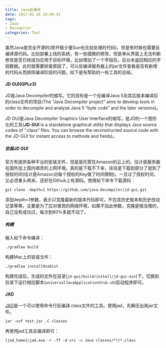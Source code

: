 ```yaml
---
title: Java反编译
date: 2017-02-26 19:46:43
tags:
- Java
- Decompiler
categories: Tool
---
```




虽然Java是完全开源的(除开极少量Sun也无权处理的代码)，但是有时候也需要反编译源代码。比如部署上线的系统，有一些细微的修改，但是单从界面上无法判断修改是否已经成功应用于目标环境，比如增加了一个字段后，后台未返回相应的字段数据。此时就需要排查原因了，可以反编译服务器上的jar文件查看是否有新增的代码从而排除编译阶段的问题。如下是有帮助的一些工具的总结。

<!-- more -->

#### JD GUI(GPLv3)

JD是Java Decompiler的缩写。它的目标是一个反编译Java 5及其后版本编译后的class文件的项目(The “Java Decompiler project” aims to develop tools in order to decompile and analyze Java 5 “byte code” and the later versions)。

JD GUI是Java Decompiler Graphics User Interface的缩写。是JD的一个图形化的工具(**JD-GUI** is a standalone graphical utility that displays Java source codes of “.class” files. You can browse the reconstructed source code with the JD-GUI for instant access to methods and fields)。

##### 安装JD GUI

官方有提供各种平台的安装文件，但是是托管在Amazon的云上的。估计是服务器在国外加上国内艰苦的上网环境。真的是下载不下来，往往是下载到部分了就到了授权时间(估计是Amazon对每个授权的Key做了时间限制)。一旦过了授权时间，又必须重头再来。还好在Github上有源码。使用如下命令下载源码：

```shell
git clone -depth=1 https://github.com/java-decompiler/jd-gui.git
```

添加depth=1参数，表示只克隆最新的版本代码即可，不包含历史版本和历史改动记录等等。主要是为了应对艰苦的网络环境，如果不加此参数，克隆是相当慢的，自己没有成功过，每次到60%多就不动了。

##### 构建

输入如下命令编译：

```shell
./gradlew build
```

构建Mac上的安装文件：

```shell
./gradlew installOsxDist
```

构建完成后，生成的文件在目录(`jd-gui/build/install/jd-gui-osx`)下，切换到目录下运行相应脚本(`universalJavaApplicationStub.sh`)启动程序即可。

#### JAD

[JAD](https://varaneckas.com/jad/)是一个可以使用命令行反编译.class文件的工具。使用jad，先解压出来jar文件。

```shell
jar -xvf test.jar -C classes
```

再使用jad工具反编译即可：

```shell
[jad_home]/jad.exe -r -ff -d src -s Java classes/**/*.class 
```